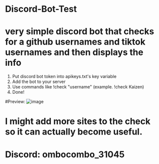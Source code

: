 # Discord-Bot-Test
# very simple discord bot that checks for a github usernames and tiktok usernames and then displays the info 


1. Put discord bot token into apikeys.txt's key variable
2. Add the bot to your server
3. Use commands like !check "username" (example. !check Kaizen)
4. Done!

#Preview: 
  ![image](https://github.com/user-attachments/assets/a7c7bff3-6eeb-4122-b02f-3c0acfcf6743)

# I might add more sites to the check so it can actually become useful. 

# Discord: ombocombo_31045

